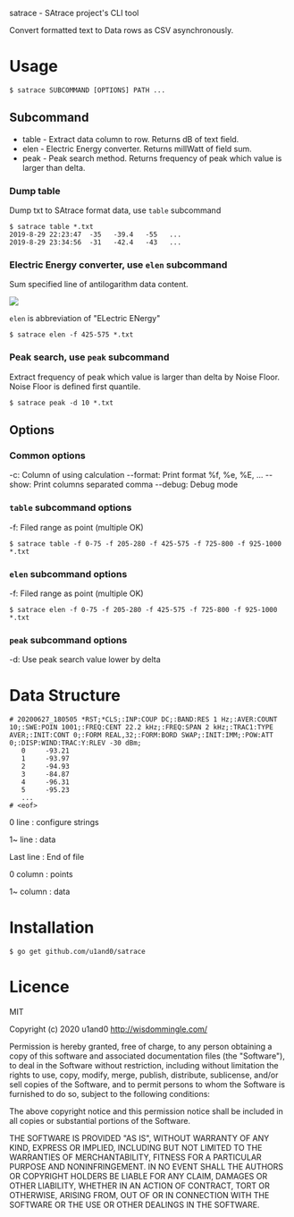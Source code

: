 satrace - SAtrace project's CLI tool

Convert formatted text to Data rows as CSV asynchronously.

# Usage

```
$ satrace SUBCOMMAND [OPTIONS] PATH ...
```

## Subcommand
* table - Extract data column to row. Returns dB of text field.
* elen  - Electric Energy converter. Returns millWatt of field sum.
* peak  - Peak search method. Returns frequency of peak which value is larger than delta.


### Dump table
Dump txt to SAtrace format data, use `table` subcommand

```
$ satrace table *.txt
2019-8-29 22:23:47  -35   -39.4   -55   ...
2019-8-29 23:34:56  -31   -42.4   -43   ...
```

### Electric Energy converter, use `elen` subcommand
Sum specified line of antilogarithm data content.

<img src="https://latex.codecogs.com/gif.latex?f(x)=\sum_{i=m}^n10^\frac{x_n}{10}"/>

`elen` is abbreviation of "ELectric ENergy"

```
$ satrace elen -f 425-575 *.txt
```


### Peak search, use `peak` subcommand
Extract frequency of peak which value is larger than delta by Noise Floor.
Noise Floor is defined first quantile.

```
$ satrace peak -d 10 *.txt
```

## Options
### Common options
-c: Column of using calculation
--format: Print format %f, %e, %E, ...
--show: Print columns separated comma
--debug: Debug mode

### `table` subcommand options
-f: Filed range as point (multiple OK)

```
$ satrace table -f 0-75 -f 205-280 -f 425-575 -f 725-800 -f 925-1000 *.txt
```



### `elen` subcommand options
-f: Filed range as point (multiple OK)

```
$ satrace elen -f 0-75 -f 205-280 -f 425-575 -f 725-800 -f 925-1000 *.txt
```


### `peak` subcommand options
-d: Use peak search value lower by delta


# Data Structure
```
# 20200627_180505 *RST;*CLS;:INP:COUP DC;:BAND:RES 1 Hz;:AVER:COUNT 10;:SWE:POIN 1001;:FREQ:CENT 22.2 kHz;:FREQ:SPAN 2 kHz;:TRAC1:TYPE AVER;:INIT:CONT 0;:FORM REAL,32;:FORM:BORD SWAP;:INIT:IMM;:POW:ATT 0;:DISP:WIND:TRAC:Y:RLEV -30 dBm;
   0     -93.21
   1     -93.97
   2     -94.93
   3     -84.87
   4     -96.31
   5     -95.23
   ...
# <eof>
```

0  line   : configure strings

1~ line   : data

Last line : End of file

0  column : points

1~ column : data


# Installation

```
$ go get github.com/u1and0/satrace
```


# Licence
MIT

Copyright (c) 2020 u1and0
http://wisdommingle.com/

Permission is hereby granted, free of charge, to any person obtaining a
copy of this software and associated documentation files (the
"Software"), to deal in the Software without restriction, including
without limitation the rights to use, copy, modify, merge, publish,
distribute, sublicense, and/or sell copies of the Software, and to
permit persons to whom the Software is furnished to do so, subject to
the following conditions:

The above copyright notice and this permission notice shall be
included in all copies or substantial portions of the Software.

THE SOFTWARE IS PROVIDED "AS IS", WITHOUT WARRANTY OF ANY KIND,
EXPRESS OR IMPLIED, INCLUDING BUT NOT LIMITED TO THE WARRANTIES OF
MERCHANTABILITY, FITNESS FOR A PARTICULAR PURPOSE AND
NONINFRINGEMENT. IN NO EVENT SHALL THE AUTHORS OR COPYRIGHT HOLDERS BE
LIABLE FOR ANY CLAIM, DAMAGES OR OTHER LIABILITY, WHETHER IN AN ACTION
OF CONTRACT, TORT OR OTHERWISE, ARISING FROM, OUT OF OR IN CONNECTION
WITH THE SOFTWARE OR THE USE OR OTHER DEALINGS IN THE SOFTWARE.
